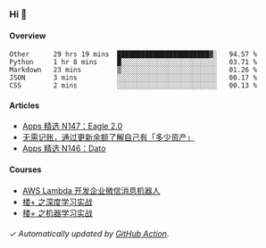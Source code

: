 ### Hi 👋

#### Overview

<!--START_SECTION:waka-->
```text
Other      29 hrs 19 mins  ███████████████████████▓░   94.57 % 
Python     1 hr 8 mins     █░░░░░░░░░░░░░░░░░░░░░░░░   03.71 % 
Markdown   23 mins         ▒░░░░░░░░░░░░░░░░░░░░░░░░   01.26 % 
JSON       3 mins          ░░░░░░░░░░░░░░░░░░░░░░░░░   00.17 % 
CSS        2 mins          ░░░░░░░░░░░░░░░░░░░░░░░░░   00.13 % 
```
<!--END_SECTION:waka-->

#### Articles

<!-- BLOG:START -->
- [Apps 精选 N147：Eagle 2.0](http://huhuhang.com/post/product-hunt/product-hunt-n147)
- [无需记账，通过更新余额了解自己有「多少资产」](http://huhuhang.com/post/sspai/64506)
- [Apps 精选 N146：Dato](http://huhuhang.com/post/product-hunt/product-hunt-n146)
<!-- BLOG:END -->

#### Courses

<!-- SYL:START -->
- [AWS Lambda 开发企业微信消息机器人](https://lanqiao.cn/courses/2868)
- [楼+ 之深度学习实战](https://lanqiao.cn/courses/2617)
- [楼+ 之机器学习实战](https://lanqiao.cn/courses/2616)
<!-- SYL:END -->

###### ✓ Automatically updated by [GitHub Action](https://github.com/huhuhang/huhuhang/actions).
